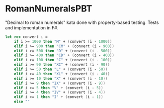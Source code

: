 # RomanNumeralsPBT
"Decimal to roman numerals" kata done with
property-based testing. Tests and
implementation in F#.

```fsharp
let rec convert i =
    if i >= 1000 then "M" + (convert (i - 1000))
    elif i >= 900 then "CM" + (convert (i - 900))
    elif i >= 500 then "D" + (convert (i - 500))
    elif i >= 400 then "CD" + (convert (i - 400))
    elif i >= 100 then "C" + (convert (i - 100))
    elif i >= 90 then "XC" + (convert (i - 90))
    elif i >= 50 then "L" + (convert (i - 50))
    elif i >= 40 then "XL" + (convert (i - 40))
    elif i >= 10 then "X" + (convert (i - 10))
    elif i >= 9 then "IX" + (convert (i - 9))
    elif i >= 5 then "V" + (convert (i - 5))
    elif i >= 4 then "IV" + (convert (i - 4))
    elif i >= 1 then "I" + (convert (i - 1))
    else ""
```